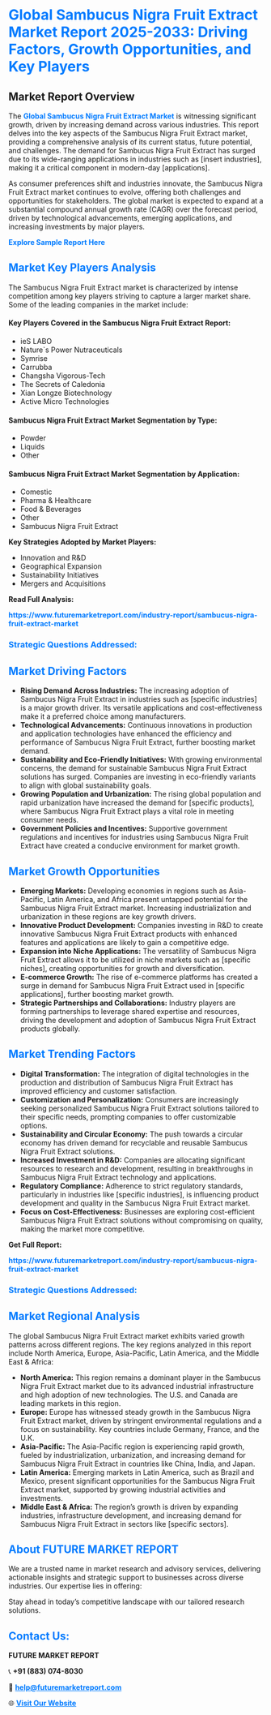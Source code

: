 <h1 style="color: #007BFF;">Global Sambucus Nigra Fruit Extract Market Report 2025-2033: Driving Factors, Growth Opportunities, and Key Players</h1>

<section id="overview">
<h2>Market Report Overview</h2>
<p>The <a href="https://www.futuremarketreport.com/industry-report/sambucus-nigra-fruit-extract-market" style="color: #007BFF; text-decoration: none;"><strong>Global Sambucus Nigra Fruit Extract Market</strong></a> is witnessing significant growth, driven by increasing demand across various industries. This report delves into the key aspects of the Sambucus Nigra Fruit Extract market, providing a comprehensive analysis of its current status, future potential, and challenges. The demand for Sambucus Nigra Fruit Extract has surged due to its wide-ranging applications in industries such as [insert industries], making it a critical component in modern-day [applications].</p>
<p>As consumer preferences shift and industries innovate, the Sambucus Nigra Fruit Extract market continues to evolve, offering both challenges and opportunities for stakeholders. The global market is expected to expand at a substantial compound annual growth rate (CAGR) over the forecast period, driven by technological advancements, emerging applications, and increasing investments by major players.</p>
</section>

<section id="overview">
<p><a href="https://www.futuremarketreport.com/request-sample/reportId=112148" style="color: #007BFF; text-decoration: none;"><strong>Explore Sample Report Here</strong></a></p>
</section>

<section id="key-players">
<h2 style="color: #007BFF;">Market Key Players Analysis</h2>
<p>The Sambucus Nigra Fruit Extract market is characterized by intense competition among key players striving to capture a larger market share. Some of the leading companies in the market include:</p>
<h4>Key Players Covered in the Sambucus Nigra Fruit Extract Report:</h4>
<ul><li>ieS LABO</li><li>Nature`s Power Nutraceuticals</li><li>Symrise</li><li>Carrubba</li><li>Changsha Vigorous-Tech</li><li>The Secrets of Caledonia</li><li>Xian Longze Biotechnology</li><li>Active Micro Technologies</li></ul>
<h4>Sambucus Nigra Fruit Extract Market Segmentation by Type:</h4>
<ul><li>Powder</li><li>Liquids</li><li>Other</li></ul>

<h4>Sambucus Nigra Fruit Extract Market Segmentation by Application:</h4>
<ul><li>Comestic</li><li>Pharma &amp; Healthcare</li><li>Food &amp; Beverages</li><li>Other</li><li>Sambucus Nigra Fruit Extract</li></ul>
<p><strong>Key Strategies Adopted by Market Players:</strong></p>
<ul>
<li>Innovation and R&D</li>
<li>Geographical Expansion</li>
<li>Sustainability Initiatives</li>
<li>Mergers and Acquisitions</li>
</ul>
</section>

<section>
<p><strong>Read Full Analysis: </strong></p><a href="https://www.futuremarketreport.com/industry-report/sambucus-nigra-fruit-extract-market" style="color: #007BFF; text-decoration: none;"><strong>https://www.futuremarketreport.com/industry-report/sambucus-nigra-fruit-extract-market</strong></a>
<h3 style="color: #007BFF;">Strategic Questions Addressed:</h3>
</section>

<section id="driving-factors">
<h2 style="color: #007BFF;">Market Driving Factors</h2>
<ul>
<li><strong>Rising Demand Across Industries:</strong> The increasing adoption of Sambucus Nigra Fruit Extract in industries such as [specific industries] is a major growth driver. Its versatile applications and cost-effectiveness make it a preferred choice among manufacturers.</li>
<li><strong>Technological Advancements:</strong> Continuous innovations in production and application technologies have enhanced the efficiency and performance of Sambucus Nigra Fruit Extract, further boosting market demand.</li>
<li><strong>Sustainability and Eco-Friendly Initiatives:</strong> With growing environmental concerns, the demand for sustainable Sambucus Nigra Fruit Extract solutions has surged. Companies are investing in eco-friendly variants to align with global sustainability goals.</li>
<li><strong>Growing Population and Urbanization:</strong> The rising global population and rapid urbanization have increased the demand for [specific products], where Sambucus Nigra Fruit Extract plays a vital role in meeting consumer needs.</li>
<li><strong>Government Policies and Incentives:</strong> Supportive government regulations and incentives for industries using Sambucus Nigra Fruit Extract have created a conducive environment for market growth.</li>
</ul>
</section>

<section id="growth-opportunities">
<h2 style="color: #007BFF;">Market Growth Opportunities</h2>
<ul>
<li><strong>Emerging Markets:</strong> Developing economies in regions such as Asia-Pacific, Latin America, and Africa present untapped potential for the Sambucus Nigra Fruit Extract market. Increasing industrialization and urbanization in these regions are key growth drivers.</li>
<li><strong>Innovative Product Development:</strong> Companies investing in R&D to create innovative Sambucus Nigra Fruit Extract products with enhanced features and applications are likely to gain a competitive edge.</li>
<li><strong>Expansion into Niche Applications:</strong> The versatility of Sambucus Nigra Fruit Extract allows it to be utilized in niche markets such as [specific niches], creating opportunities for growth and diversification.</li>
<li><strong>E-commerce Growth:</strong> The rise of e-commerce platforms has created a surge in demand for Sambucus Nigra Fruit Extract used in [specific applications], further boosting market growth.</li>
<li><strong>Strategic Partnerships and Collaborations:</strong> Industry players are forming partnerships to leverage shared expertise and resources, driving the development and adoption of Sambucus Nigra Fruit Extract products globally.</li>
</ul>
</section>

<section id="trending-factors">
<h2 style="color: #007BFF;">Market Trending Factors</h2>
<ul>
<li><strong>Digital Transformation:</strong> The integration of digital technologies in the production and distribution of Sambucus Nigra Fruit Extract has improved efficiency and customer satisfaction.</li>
<li><strong>Customization and Personalization:</strong> Consumers are increasingly seeking personalized Sambucus Nigra Fruit Extract solutions tailored to their specific needs, prompting companies to offer customizable options.</li>
<li><strong>Sustainability and Circular Economy:</strong> The push towards a circular economy has driven demand for recyclable and reusable Sambucus Nigra Fruit Extract solutions.</li>
<li><strong>Increased Investment in R&D:</strong> Companies are allocating significant resources to research and development, resulting in breakthroughs in Sambucus Nigra Fruit Extract technology and applications.</li>
<li><strong>Regulatory Compliance:</strong> Adherence to strict regulatory standards, particularly in industries like [specific industries], is influencing product development and quality in the Sambucus Nigra Fruit Extract market.</li>
<li><strong>Focus on Cost-Effectiveness:</strong> Businesses are exploring cost-efficient Sambucus Nigra Fruit Extract solutions without compromising on quality, making the market more competitive.</li>
</ul>
</section>

<section>
<p><strong>Get Full Report: </strong></p><a href="https://www.futuremarketreport.com/industry-report/sambucus-nigra-fruit-extract-market" style="color: #007BFF; text-decoration: none;"><strong>https://www.futuremarketreport.com/industry-report/sambucus-nigra-fruit-extract-market</strong></a>
<h3 style="color: #007BFF;">Strategic Questions Addressed:</h3>
</section>


<section id="regional-analysis">
<h2 style="color: #007BFF;">Market Regional Analysis</h2>
<p>The global Sambucus Nigra Fruit Extract market exhibits varied growth patterns across different regions. The key regions analyzed in this report include North America, Europe, Asia-Pacific, Latin America, and the Middle East & Africa:</p>
<ul>
<li><strong>North America:</strong> This region remains a dominant player in the Sambucus Nigra Fruit Extract market due to its advanced industrial infrastructure and high adoption of new technologies. The U.S. and Canada are leading markets in this region.</li>
<li><strong>Europe:</strong> Europe has witnessed steady growth in the Sambucus Nigra Fruit Extract market, driven by stringent environmental regulations and a focus on sustainability. Key countries include Germany, France, and the U.K.</li>
<li><strong>Asia-Pacific:</strong> The Asia-Pacific region is experiencing rapid growth, fueled by industrialization, urbanization, and increasing demand for Sambucus Nigra Fruit Extract in countries like China, India, and Japan.</li>
<li><strong>Latin America:</strong> Emerging markets in Latin America, such as Brazil and Mexico, present significant opportunities for the Sambucus Nigra Fruit Extract market, supported by growing industrial activities and investments.</li>
<li><strong>Middle East & Africa:</strong> The region’s growth is driven by expanding industries, infrastructure development, and increasing demand for Sambucus Nigra Fruit Extract in sectors like [specific sectors].</li>
</ul>
</section>

<footer>
<h2 style="color: #007BFF;">About FUTURE MARKET REPORT</h2>
<p>We are a trusted name in market research and advisory services, delivering actionable insights and strategic support to businesses across diverse industries. Our expertise lies in offering:</p>

<p>Stay ahead in today’s competitive landscape with our tailored research solutions.</p>

<h2 style="color: #007BFF;">Contact Us:</h2>
<p><strong>FUTURE MARKET REPORT</strong></p>
<p>📞 <strong>+91 (883) 074-8030</strong></p>
<p>📧 <strong><a href="mailto:help@futuremarketreport.com" style="color: #007BFF;">help@futuremarketreport.com</a></strong></p>
<p>🌐 <strong><a href="https://www.futuremarketreport.com/" style="color: #007BFF;">Visit Our Website</a></strong></p>
</footer>